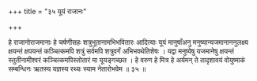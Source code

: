 +++
title = "३५ यूयं राजानः"

+++

हे राजानोराजमानाः हे चर्षणीसहः शत्रुभूतानामभिभवितारः आदित्याः यूयं मानुषाँअनु मनुष्यान्यजमानाननुलक्ष्य क्षयन्तं क्षपयन्तं कञ्चित्कमपि शत्रुं सर्वमपि शत्रुवर्गं अभिभवथेतिशेषः । यद्वा मनुष्येषु यजमानेषु क्षयन्तं स्तुतीनामीश्वरं कञ्चित्कमपिस्तोतारं मा यूयङ्गच्छत । हे वरुण हे मित्र हे अर्यमन् ते तादृशावयं वोयुष्माकं सम्बन्धिनः ऋतस्य यज्ञस्य रथ्यः स्याम नेतारोभवेम ॥ ३५ ॥